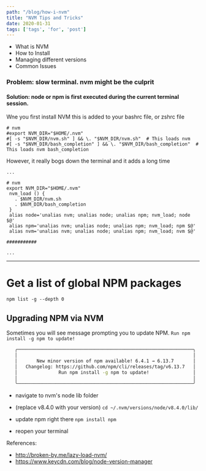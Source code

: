 ```yaml
---
path: "/blog/how-i-nvm"
title: "NVM Tips and Tricks"
date: 2020-01-31
tags: ['tags', 'for', 'post']
---
```


- What is NVM
- How to Install
- Managing different versions 
- Common Issues


### Problem: slow terminal. nvm might be the culprit
#### Solution: node or npm is first executed during the current terminal session. 

Wne you first install NVM
this is added to your bashrc file, or zshrc file
```
# nvm
#export NVM_DIR="$HOME/.nvm"
#[ -s "$NVM_DIR/nvm.sh" ] && \. "$NVM_DIR/nvm.sh"  # This loads nvm
#[ -s "$NVM_DIR/bash_completion" ] && \. "$NVM_DIR/bash_completion"  # This loads nvm bash_completion
```

However, it really bogs down the terminal and it adds a long time


```zshrc
...

# nvm
export NVM_DIR="$HOME/.nvm"
 nvm_load () {
   . $NVM_DIR/nvm.sh
   . $NVM_DIR/bash_completion
 }
 alias node='unalias nvm; unalias node; unalias npm; nvm_load; node $@'
 alias npm='unalias nvm; unalias node; unalias npm; nvm_load; npm $@'
 alias nvm='unalias nvm; unalias node; unalias npm; nvm_load; nvm $@'

###########

...

```

---
# Get a list of global NPM packages


`npm list -g --depth 0`



## Upgrading NPM via NVM

Sometimes you will see message prompting you to update NPM. `Run npm install -g npm to update!` 
```bash
   ╭────────────────────────────────────────────────────────────────╮
   │                                                                │
   │       New minor version of npm available! 6.4.1 → 6.13.7       │
   │   Changelog: https://github.com/npm/cli/releases/tag/v6.13.7   │
   │               Run npm install -g npm to update!                │
   │                                                                │
   ╰────────────────────────────────────────────────────────────────╯

```
- navigate to nvm's node lib folder
- (replace v8.4.0 with your version)
`cd ~/.nvm/versions/node/v8.4.0/lib/`

- update npm right there
`npm install npm`

- reopen your terminal


References: 
- http://broken-by.me/lazy-load-nvm/
- https://www.keycdn.com/blog/node-version-manager